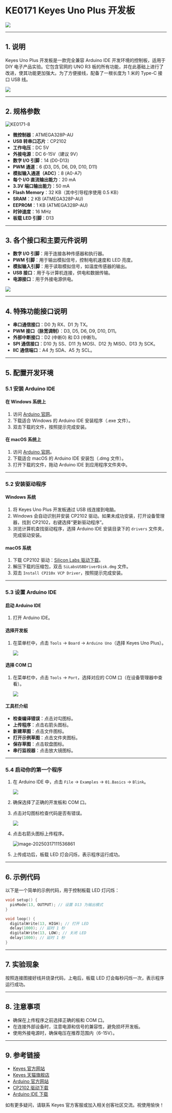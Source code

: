 # KE0171 Keyes Uno Plus 开发板

![](media/img-20250319170911.png)

---

## 1. 说明
Keyes Uno Plus 开发板是一款完全兼容 Arduino IDE 开发环境的控制板，适用于 DIY 电子产品实验。它包含官网的 UNO R3 板的所有功能，并在此基础上进行了改进，使其功能更加强大。为了方便接线，配备了一根长度为 1 米的 Type-C 接口 USB 线。

![](media/image-20250317111157896.png)

---

## 2. 规格参数

![KE0171-8](media/KE0171-8.jpg)

- **微控制器**：ATMEGA328P-AU  
- **USB 转串口芯片**：CP2102  
- **工作电压**：DC 5V  
- **外接电源**：DC 6-15V（建议 9V）  
- **数字 I/O 引脚**：14 (D0-D13)  
- **PWM 通道**：6 (D3, D5, D6, D9, D10, D11)  
- **模拟输入通道（ADC）**：8 (A0-A7)  
- **每个 I/O 直流输出能力**：20 mA  
- **3.3V 端口输出能力**：50 mA  
- **Flash Memory**：32 KB（其中引导程序使用 0.5 KB）  
- **SRAM**：2 KB (ATMEGA328P-AU)  
- **EEPROM**：1 KB (ATMEGA328P-AU)  
- **时钟速度**：16 MHz  
- **板载 LED 引脚**：D13  

---

## 3. 各个接口和主要元件说明
- **数字 I/O 引脚**：用于连接各种传感器和执行器。
- **PWM 引脚**：用于输出模拟信号，控制电机速度和 LED 亮度。
- **模拟输入引脚**：用于读取模拟信号，如温度传感器的输出。
- **USB 接口**：用于与计算机连接，供电和数据传输。
- **电源接口**：用于外接电源供电。

![](media/image-20250317111211937.png)

---

## 4. 特殊功能接口说明
- **串口通信接口**：D0 为 RX、D1 为 TX。
- **PWM 接口（脉宽调制）**：D3, D5, D6, D9, D10, D11。
- **外部中断接口**：D2 (中断0) 和 D3 (中断1)。
- **SPI 通信接口**：D10 为 SS、D11 为 MOSI、D12 为 MISO、D13 为 SCK。
- **IIC 通信端口**：A4 为 SDA、A5 为 SCL。

---

## 5. 配置开发环境

### 5.1 安装 Arduino IDE

#### 在 Windows 系统上
1. 访问 [Arduino 官网](https://www.arduino.cc/en/software)。
2. 下载适合 Windows 的 Arduino IDE 安装程序（.exe 文件）。
3. 双击下载的文件，按照提示完成安装。

#### 在 macOS 系统上
1. 访问 [Arduino 官网](https://www.arduino.cc/en/software)。
2. 下载适合 macOS 的 Arduino IDE 安装包（.dmg 文件）。
3. 打开下载的文件，拖动 Arduino IDE 到应用程序文件夹中。

---

### 5.2 安装驱动程序

#### Windows 系统
1. 将 Keyes Uno Plus 开发板通过 USB 线连接到电脑。
2. Windows 会自动识别并安装 CP2102 驱动。如果未成功安装，打开设备管理器，找到 CP2102，右键选择“更新驱动程序”。
3. 浏览计算机查找驱动程序，选择 Arduino IDE 安装目录下的 `drivers` 文件夹，完成驱动安装。

#### macOS 系统
1. 下载 CP2102 驱动：[Silicon Labs 驱动下载](https://www.silabs.com/developers/usb-to-uart-bridge-vcp-drivers)。
2. 解压下载的压缩包，双击 `SiLabsUSBDriverDisk.dmg` 文件。
3. 双击 `Install CP210x VCP Driver`，按照提示完成安装。

---

### 5.3 设置 Arduino IDE

#### 启动 Arduino IDE
1. 打开 Arduino IDE。

#### 选择开发板
1. 在菜单栏中，点击 `Tools` → `Board` → `Arduino Uno`（选择 Keyes Uno Plus）。

	![](media/image-20250317111407632.png)

#### 选择 COM 口
1. 在菜单栏中，点击 `Tools` → `Port`，选择对应的 COM 口（在设备管理器中查看）。

	![](media/image-20250317111428270.png)

#### 工具栏介绍
- **检查编译错误**：点击对勾图标。
- **上传程序**：点击右箭头图标。
- **新建草图**：点击文件图标。
- **打开示例草图**：点击文件夹图标。
- **保存草图**：点击软盘图标。
- **串行监视器**：点击放大镜图标。

---

### 5.4 启动你的第一个程序
1. 在 Arduino IDE 中，点击 `File` → `Examples` → `01.Basics` → `Blink`。

	![](media/image-20250317111448368.png)

2. 确保选择了正确的开发板和 COM 口。

3. 点击对勾图标检查代码是否有错误。

	![](media/image-20250317111523215.png)

4. 点击右箭头图标上传程序。

	![image-20250317111536861](media/image-20250317111536861.png)

5. 上传成功后，板载 LED 灯会闪烁，表示程序运行成功。

---

## 6. 示例代码
以下是一个简单的示例代码，用于控制板载 LED 灯闪烁：
```cpp
void setup() {
  pinMode(13, OUTPUT); // 设置 D13 为输出模式
}

void loop() {
  digitalWrite(13, HIGH); // 打开 LED
  delay(1000); // 延时 1 秒
  digitalWrite(13, LOW); // 关闭 LED
  delay(1000); // 延时 1 秒
}
```

---

## 7. 实验现象
按照连接图接好线并烧录代码，上电后，板载 LED 灯会每秒闪烁一次，表示程序运行成功。

---

## 8. 注意事项
- 确保在上传程序之前选择正确的板和 COM 口。
- 在连接外部设备时，注意电源和信号的兼容性，避免损坏开发板。
- 使用外接电源时，确保电压在推荐范围内（6-15V）。

---

## 9. 参考链接
- [Keyes 官方网站](http://www.keyes.com.cn)  
- [Keyes 天猫旗舰店](https://keyes.tmall.com)  
- [Arduino 官方网站](https://www.arduino.cc)  
- [CP2102 驱动下载](https://www.silabs.com/developers/usb-to-uart-bridge-vcp-drivers)  
- [Arduino IDE 下载](https://www.arduino.cc/en/software)  

如有更多疑问，请联系 Keyes 官方客服或加入相关创客社区交流。祝使用愉快！